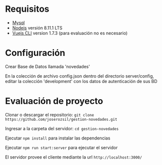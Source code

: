 # Requisitos

- [Mysql](https://www.mysql.com/downloads/)
- [Nodejs](https://nodejs.org/en/) versión 8.11.1 LTS
- [Vuejs CLI](https://cli.vuejs.org/) version 1.7.3 (para evaluación no es necesario)

# Configuración

Crear Base de Datos llamada 'novedades'

En la colección de archivo config.json dentro del directorio server/config,
editar la colección 'development' con los datos de autenticación de sus BD

# Evaluación de proyecto

Clonar o descargar el repositorio: `git clone https://github.com/joserozsil/gestion-novedades.git`

Ingresar a la carpeta del servidor: `cd gestion-novedades`

Ejecutar `npm install` para instalar las dependencias

Ejecutar `npm run start:server` para ejecutar el servidor

El servidor provee el cliente mediante la url `http://localhost:3000/`


